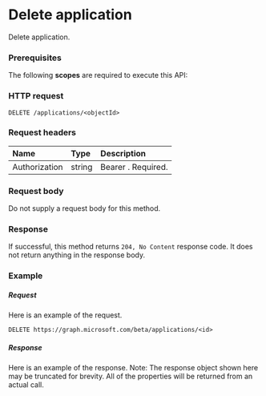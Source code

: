 # Delete application

Delete application.
### Prerequisites
The following **scopes** are required to execute this API: 
### HTTP request
<!-- { "blockType": "ignored" } -->
```http
DELETE /applications/<objectId>

```
### Request headers
| Name       | Type | Description|
|:---------------|:--------|:----------|
| Authorization  | string  | Bearer <token>. Required. |

### Request body
Do not supply a request body for this method.


### Response
If successful, this method returns `204, No Content` response code. It does not return anything in the response body.

### Example
##### Request
Here is an example of the request.
<!-- {
  "blockType": "request",
  "name": "delete_application"
}-->
```http
DELETE https://graph.microsoft.com/beta/applications/<id>
```
##### Response
Here is an example of the response. Note: The response object shown here may be truncated for brevity. All of the properties will be returned from an actual call.
<!-- {
  "blockType": "response",
  "truncated": true
} -->
```http
```

<!-- uuid: 8fcb5dbc-d5aa-4681-8e31-b001d5168d79
2015-10-25 14:57:30 UTC -->
<!-- {
  "type": "#page.annotation",
  "description": "Delete application",
  "keywords": "",
  "section": "documentation",
  "tocPath": ""
}-->